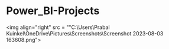 # Power_BI-Projects
<img  align="right" src = ""C:\Users\Prabal Kuinkel\OneDrive\Pictures\Screenshots\Screenshot 2023-08-03 163608.png">
